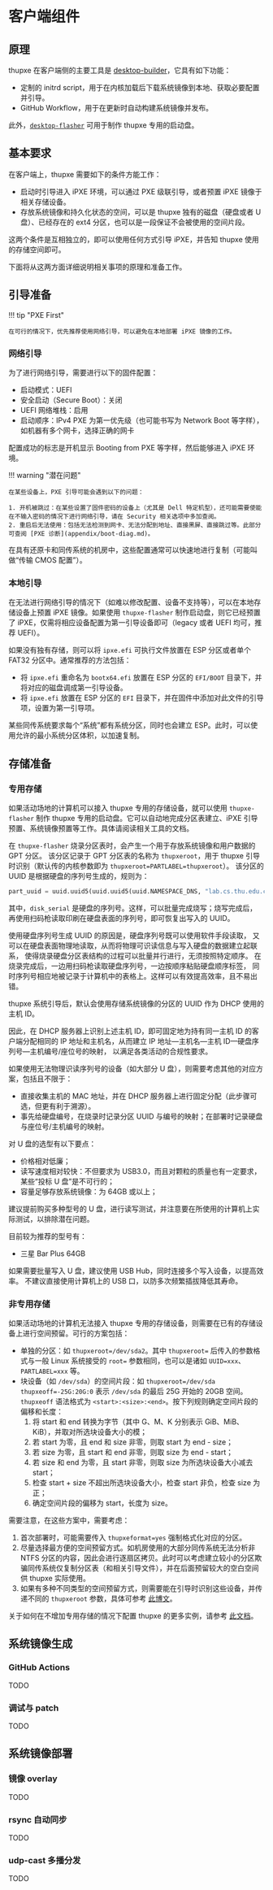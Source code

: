 # 客户端组件

## 原理

thupxe 在客户端侧的主要工具是 [desktop-builder](https://github.com/thupxe/desktop-builder)，它具有如下功能：

* 定制的 initrd script，用于在内核加载后下载系统镜像到本地、获取必要配置并引导。
* GitHub Workflow，用于在更新时自动构建系统镜像并发布。

此外，[`desktop-flasher`](https://github.com/thupxe/desktop-flasher/) 可用于制作 thupxe 专用的启动盘。

## 基本要求

在客户端上，thupxe 需要如下的条件方能工作：

* 启动时引导进入 iPXE 环境，可以通过 PXE 级联引导，或者预置 iPXE 镜像于相关存储设备。
* 存放系统镜像和持久化状态的空间，可以是 thupxe 独有的磁盘（硬盘或者 U 盘）、已经存在的 ext4 分区，也可以是一段保证不会被使用的空间片段。

这两个条件是互相独立的，即可以使用任何方式引导 iPXE，并告知 thupxe 使用的存储空间即可。

下面将从这两方面详细说明相关事项的原理和准备工作。

## 引导准备

!!! tip "PXE First"

    在可行的情况下，优先推荐使用网络引导，可以避免在本地部署 iPXE 镜像的工作。

### 网络引导

为了进行网络引导，需要进行以下的固件配置：

* 启动模式：UEFI
* 安全启动（Secure Boot）：关闭
* UEFI 网络堆栈：启用
* 启动顺序：IPv4 PXE 为第一优先级（也可能书写为 Network Boot 等字样），如机器有多个网卡，选择正确的网卡

配置成功的标志是开机显示 Booting from PXE 等字样，然后能够进入 iPXE 环境。

!!! warning "潜在问题"

    在某些设备上，PXE 引导可能会遇到以下的问题：

    1. 开机被跳过：在某些设置了固件密码的设备上（尤其是 Dell 特定机型），还可能需要使能在不输入密码的情况下进行网络引导，请在 Security 相关选项中多加查阅。
    2. 重启后无法使用：包括无法检测到网卡、无法分配到地址、直接黑屏、直接跳过等。此部分可查阅 [PXE 诊断](appendix/boot-diag.md)。

在具有还原卡和同传系统的机房中，这些配置通常可以快速地进行复制（可能叫做“传输 CMOS 配置”）。

### 本地引导

在无法进行网络引导的情况下（如难以修改配置、设备不支持等），可以在本地存储设备上预置 iPXE 镜像。如果使用 `thupxe-flasher` 制作启动盘，则它已经预置了 iPXE，仅需将相应设备配置为第一引导设备即可（legacy 或者 UEFI 均可，推荐 UEFI）。

如果没有独有存储，则可以将 `ipxe.efi` 可执行文件放置在 ESP 分区或者单个 FAT32 分区中。通常推荐的方法包括：

* 将 `ipxe.efi` 重命名为 `bootx64.efi` 放置在 ESP 分区的 `EFI/BOOT` 目录下，并将对应的磁盘调成第一引导设备。
* 将 `ipxe.efi` 放置在 ESP 分区的 `EFI` 目录下，并在固件中添加对此文件的引导项，设置为第一引导项。

某些同传系统要求每个“系统”都有系统分区，同时也会建立 ESP。此时，可以使用允许的最小系统分区体积，以加速复制。

## 存储准备

### 专用存储

如果活动场地的计算机可以接入 thupxe 专用的存储设备，就可以使用 `thupxe-flasher` 制作 thupxe 专用的启动盘。它可以自动地完成分区表建立、iPXE 引导预置、系统镜像预置等工作。具体请阅读相关工具的文档。

在 `thupxe-flasher` 烧录分区表时，会产生一个用于存放系统镜像和用户数据的 GPT 分区。
该分区记录于 GPT 分区表的名称为 `thupxeroot`，用于 thupxe 引导时识别（默认传的内核参数即为 `thupxeroot=PARTLABEL=thupxeroot`）。
该分区的 UUID 是根据硬盘的序列号生成的，规则为：

```python
part_uuid = uuid.uuid5(uuid.uuid5(uuid.NAMESPACE_DNS, "lab.cs.thu.edu.cn"), disk_serial)
```

其中，`disk_serial` 是硬盘的序列号。这样，可以批量完成烧写；烧写完成后，
再使用扫码枪读取印刷在硬盘表面的序列号，即可恢复出写入的 UUID。

使用硬盘序列号生成 UUID 的原因是，硬盘序列号既可以使用软件手段读取，
又可以在硬盘表面物理地读取，从而将物理可识读信息与写入硬盘的数据建立起联系，
使得烧录硬盘分区表结构的过程可以批量并行进行，无须按照特定顺序。
在烧录完成后，一边用扫码枪读取硬盘序列号，一边按顺序粘贴硬盘顺序标签，
同时序列号相应地被记录于计算机中的表格上。这样可以有效提高效率，且不易出错。

thupxe 系统引导后，默认会使用存储系统镜像的分区的 UUID 作为 DHCP 使用的主机 ID。

因此，在 DHCP 服务器上识别上述主机 ID，即可固定地为持有同一主机 ID 的客户端分配相同的 IP
地址和主机名，从而建立 IP 地址—主机名—主机 ID—硬盘序列号—主机编号/座位号的映射，
以满足各类活动的合规性要求。

如果使用无法物理识读序列号的设备（如大部分 U 盘），则需要考虑其他的对应方案，包括且不限于：

* 直接收集主机的 MAC 地址，并在 DHCP 服务器上进行固定分配（此步骤可选，但更有利于溯源）。
* 事先给硬盘编号，在烧录时记录分区 UUID 与编号的映射；在部署时记录硬盘与座位号/主机编号的映射。

对 U 盘的选型有以下要点：

* 价格相对低廉；
* 读写速度相对较快：不但要求为 USB3.0，而且对颗粒的质量也有一定要求，某些“投标 U 盘”是不可行的；
* 容量足够存放系统镜像：为 64GB 或以上；

建议提前购买多种型号的 U 盘，进行读写测试，并注意要在所使用的计算机上实际测试，以排除潜在问题。

目前较为推荐的型号有：

* 三星 Bar Plus 64GB

如果需要批量写入 U 盘，建议使用 USB Hub，同时连接多个写入设备，以提高效率。
不建议直接使用计算机上的 USB 口，以防多次频繁插拔降低其寿命。

### 非专用存储

如果活动场地的计算机无法接入 thupxe 专用的存储设备，则需要在已有的存储设备上进行空间预留。可行的方案包括：

* 单独的分区：如 `thupxeroot=/dev/sda2`。其中 `thupxeroot=` 后传入的参数格式与一般 Linux 系统接受的 `root=` 参数相同，也可以是诸如 `UUID=xxx`、`PARTLABEL=xxx` 等。
* 块设备（如 `/dev/sda`）的空间片段：如 `thupxeroot=/dev/sda thupxeoff=-25G:20G:0` 表示 `/dev/sda` 的最后 25G 开始的 20GB 空间。
  `thupxeoff` 语法格式为 `<start>:<size>:<end>`。按下列规则确定空间片段的偏移和长度：
  1. 将 start 和 end 转换为字节（其中 G、M、K 分别表示 GiB、MiB、KiB），并取对所选块设备大小的模；
  2. 若 start 为零，且 end 和 size 非零，则取 start 为 end - size；
  3. 若 size 为零，且 start 和 end 非零，则取 size 为 end - start；
  4. 若 size 和 end 为零，且 start 非零，则取 size 为所选块设备大小减去 start；
  5. 检查 start + size 不超出所选块设备大小，检查 start 非负，检查 size 为正；
  6. 确定空间片段的偏移为 start，长度为 size。

需要注意，在这些方案中，需要考虑：

1. 首次部署时，可能需要传入 `thupxeformat=yes` 强制格式化对应的分区。
2. 尽量选择最方便的空间预留方式。如机房使用的大部分同传系统无法分析非 NTFS 分区的内容，因此会进行逐扇区拷贝。此时可以考虑建立较小的分区欺骗同传系统仅复制分区表（和相关引导文件），并在后面预留较大的空白空间供 thupxe 实际使用。
3. 如果有多种不同类型的空间预留方式，则需要能在引导时识别这些设备，并传递不同的 `thupxeroot` 参数，具体可参考 [此博文](https://harrychen.xyz/2023/04/29/ipxe-configuration-dispatch-based-on-mac-prefix-with-nginx/)。

关于如何在不增加专用存储的情况下配置 thupxe 的更多实例，请参考 [此文档](appendix/boot-diag.md)。

## 系统镜像生成

### GitHub Actions

TODO

### 调试与 patch

TODO

## 系统镜像部署

### 镜像 overlay

TODO

### rsync 自动同步

TODO

### udp-cast 多播分发

TODO
